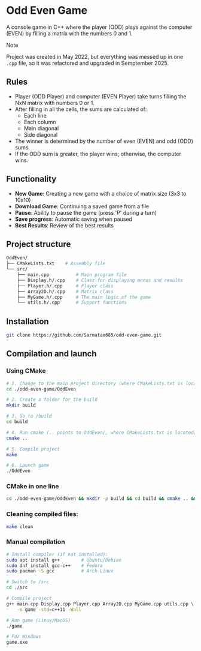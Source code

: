 # Odd Even Game
A console game in C++ where the player (ODD) plays against the computer (EVEN) by filling a matrix with the numbers 0 and 1.

> [!NOTE]
> Project was created in May 2022, but everything was messed up in one `.cpp` file, so it was refactored and upgraded in Semptember 2025.

## Rules

- Player (ODD Player) and computer (EVEN Player) take turns filling the NxN matrix with numbers 0 or 1.
- After filling in all the cells, the sums are calculated of:
  - Each line
  - Each column  
  - Main diagonal
  - Side diagonal
- The winner is determined by the number of even (EVEN) and odd (ODD) sums.
- If the ODD sum is greater, the player wins; otherwise, the computer wins.

## Functionality

- **New Game**: Creating a new game with a choice of matrix size (3x3 to 10x10)
- **Download Game**: Continuing a saved game from a file
- **Pause**: Ability to pause the game (press 'P' during a turn)
- **Save progress**: Automatic saving when paused
- **Best Results**: Review of the best results

## Project structure
```bash
OddEven/
├── CMakeLists.txt    # Assembly file
└── src/
    ├── main.cpp          # Main program file
    ├── Display.h/.cpp    # Class for displaying menus and results
    ├── Player.h/.cpp     # Player class
    ├── Array2D.h/.cpp    # Matrix class
    ├── MyGame.h/.cpp     # The main logic of the game
    └── utils.h/.cpp      # Support functions
```

## Installation
```bash
git clone https://github.com/Sarmatae685/odd-even-game.git
```


## Compilation and launch
### Using CMake
```bash
# 1. Change to the main project directory (where CMakeLists.txt is located)
cd ./odd-even-game/OddEven

# 2. Create a folder for the build
mkdir build

# 3. Go to /build
cd build

# 4. Run cmake (.. points to OddEven/, where CMakeLists.txt is located)
cmake ..

# 5. Compile project
make

# 6. Launch game
./OddEven
```

### CMake in one line
```bash
cd ./odd-even-game/OddEven && mkdir -p build && cd build && cmake .. && make && ./OddEven
```

### Cleaning compiled files:
```bash
make clean
```


### Manual compilation
```bash
# Install compiler (if not installed):
sudo apt install g++        # Ubuntu/Debian
sudo dnf install gcc-c++    # Fedora
sudo pacman -S gcc          # Arch Linux

# Switch to /src
cd ./src

# Compile project
g++ main.cpp Display.cpp Player.cpp Array2D.cpp MyGame.cpp utils.cpp \
    -o game -std=c++11 -Wall

# Run game (Linux/MacOS)
./game

# For Windows
game.exe
```
